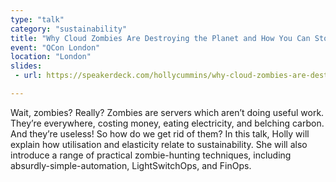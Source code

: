 ```yaml
---
type: "talk"
category: "sustainability"
title: "Why Cloud Zombies Are Destroying the Planet and How You Can Stop Them"
event: "QCon London"
location: "London"
slides: 
 - url: https://speakerdeck.com/hollycummins/why-cloud-zombies-are-destroying-the-planet-and-how-you-can-stop-them

---
```

Wait, zombies? Really? Zombies are servers which aren’t doing useful work. They’re everywhere, costing money, eating electricity, and belching carbon. And they’re useless! So how do we get rid of them? In this talk, Holly will explain how utilisation and elasticity relate to sustainability. She will also introduce a range of practical zombie-hunting techniques, including absurdly-simple-automation, LightSwitchOps, and FinOps. 